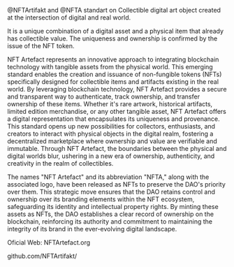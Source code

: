 @NFTArtifakt and @NFTA standart on Collectible digital art object created at the intersection of digital and real world. 

It is a unique combination of a digital asset and a physical item that already has collectible value. 
The uniqueness and ownership is confirmed by the issue of the NFT token.

NFT Artefact represents an innovative approach to integrating blockchain technology with tangible assets from the physical world. 
This emerging standard enables the creation and issuance of non-fungible tokens (NFTs) specifically designed for collectible items and artifacts existing in the real world. 
By leveraging blockchain technology, NFT Artefact provides a secure and transparent way to authenticate, track ownership, and transfer ownership of these items. 
Whether it's rare artwork, historical artifacts, limited edition merchandise, or any other tangible asset, NFT Artefact offers a digital representation that encapsulates its uniqueness and provenance. 
This standard opens up new possibilities for collectors, enthusiasts, and creators to interact with physical objects in the digital realm, fostering a decentralized marketplace where ownership and value are verifiable and immutable. 
Through NFT Artefact, the boundaries between the physical and digital worlds blur, ushering in a new era of ownership, authenticity, and creativity in the realm of collectibles.

The names "NFT Artefact" and its abbreviation "NFTA," along with the associated logo, have been released as NFTs to preserve the DAO's priority over them. 
This strategic move ensures that the DAO retains control and ownership over its branding elements within the NFT ecosystem, safeguarding its identity and intellectual property rights. 
By minting these assets as NFTs, the DAO establishes a clear record of ownership on the blockchain, reinforcing its authority and commitment to maintaining the integrity of its brand in the ever-evolving digital landscape.

Oficial Web: NFTArtefact.org

github.com/NFTArtifakt/
